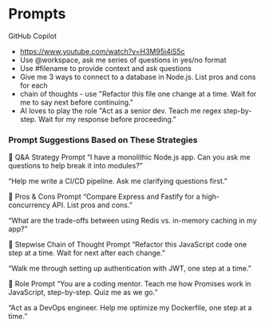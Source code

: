 # Prompts

GitHub Copilot 
- https://www.youtube.com/watch?v=H3M95i4iS5c
- Use @workspace, ask me series of questions in yes/no format
- Use #filename to provide context and ask questions
- Give me 3 ways to connect to a database in Node.js. List pros and cons for each
- chain of thoughts - use "Refactor this file one change at a time. Wait for me to say next before continuing."
- AI loves to play the role "Act as a senior dev. Teach me regex step-by-step. Wait for my response before proceeding."

### Prompt Suggestions Based on These Strategies
🔹 Q&A Strategy Prompt
“I have a monolithic Node.js app. Can you ask me questions to help break it into modules?”

“Help me write a CI/CD pipeline. Ask me clarifying questions first.”

🔹 Pros & Cons Prompt
“Compare Express and Fastify for a high-concurrency API. List pros and cons.”

“What are the trade-offs between using Redis vs. in-memory caching in my app?”

🔹 Stepwise Chain of Thought Prompt
“Refactor this JavaScript code one step at a time. Wait for next after each change.”

“Walk me through setting up authentication with JWT, one step at a time.”

🔹 Role Prompt
“You are a coding mentor. Teach me how Promises work in JavaScript, step-by-step. Quiz me as we go.”

“Act as a DevOps engineer. Help me optimize my Dockerfile, one step at a time.”


